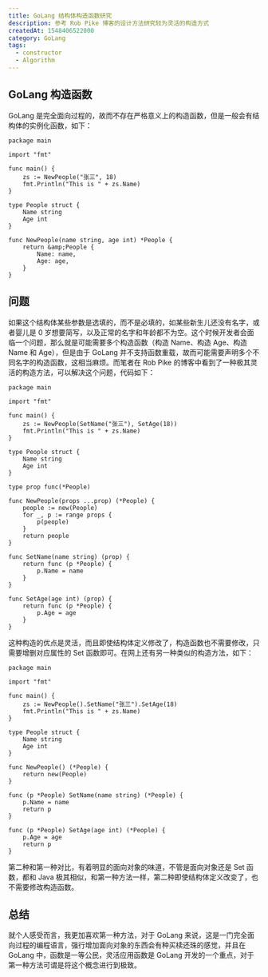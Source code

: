 ```yaml
---
title: GoLang 结构体构造函数研究
description: 参考 Rob Pike 博客的设计方法研究较为灵活的构造方式
createdAt: 1548406522000
category: GoLang
tags:
  - constructor
  - Algorithm
---
```


## GoLang 构造函数

GoLang 是完全面向过程的，故而不存在严格意义上的构造函数，但是一般会有结构体的实例化函数，如下：

```
package main

import "fmt"

func main() {
    zs := NewPeople("张三", 18)
    fmt.Println("This is " + zs.Name)
}

type People struct {
    Name string
    Age int
}

func NewPeople(name string, age int) *People {
    return &amp;People {
        Name: name,
        Age: age,
    }
}
```

## 问题

如果这个结构体某些参数是选填的，而不是必填的，如某些新生儿还没有名字，或者婴儿是 0 岁想要简写，以及正常的名字和年龄都不为空。这个时候开发者会面临一个问题，那么就是可能需要多个构造函数（构造 Name、构造 Age、构造 Name 和 Age），但是由于 GoLang 并不支持函数重载，故而可能需要声明多个不同名字的构造函数，这相当麻烦。而笔者在 Rob Pike 的博客中看到了一种极其灵活的构造方法，可以解决这个问题，代码如下：

```
package main

import "fmt"

func main() {
    zs := NewPeople(SetName("张三"), SetAge(18))
    fmt.Println("This is " + zs.Name)
}

type People struct {
    Name string
    Age int
}

type prop func(*People)

func NewPeople(props ...prop) (*People) {
    people := new(People)
    for _, p := range props {
        p(people)
    }
    return people
}

func SetName(name string) (prop) {
    return func (p *People) {
        p.Name = name
    }
}

func SetAge(age int) (prop) {
    return func (p *People) {
        p.Age = age
    }
}
```

这种构造的优点是灵活，而且即使结构体定义修改了，构造函数也不需要修改，只需要增删对应属性的 Set 函数即可。在网上还有另一种类似的构造方法，如下：

```
package main

import "fmt"

func main() {
    zs := NewPeople().SetName("张三").SetAge(18)
    fmt.Println("This is " + zs.Name)
}

type People struct {
    Name string
    Age int
}

func NewPeople() (*People) {
    return new(People)
}

func (p *People) SetName(name string) (*People) {
    p.Name = name
    return p
}

func (p *People) SetAge(age int) (*People) {
    p.Age = age
    return p
}
```

第二种和第一种对比，有着明显的面向对象的味道，不管是面向对象还是 Set 函数，都和 Java 极其相似，和第一种方法一样，第二种即使结构体定义改变了，也不需要修改构造函数。

## 总结

就个人感受而言，我更加喜欢第一种方法，对于 GoLang 来说，这是一门完全面向过程的编程语言，强行增加面向对象的东西会有种买椟还珠的感觉，并且在 GoLang 中，函数是一等公民，灵活应用函数是 GoLang 开发的一个重点，对于第一种方法可谓是将这个概念进行到极致。
